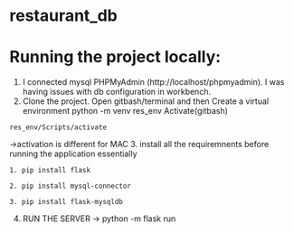 # restaurant_db

# Running the project locally:
1. I connected mysql PHPMyAdmin (http://localhost/phpmyadmin). I was having issues with db configuration in workbench.
2. Clone the project. Open gitbash/terminal and then Create a virtual environment 
python -m venv res_env
Activate(gitbash)
```
res_env/Scripts/activate
``` 
 ->activation is different for MAC 
 3. install all the requiremnents before running the application
  essentially
  ```
 1. pip install flask
``` 
  ```
 2. pip install mysql-connector
``` 
  ```
 3. pip install flask-mysqldb
``` 

 4. RUN THE SERVER -> python -m flask run

              


